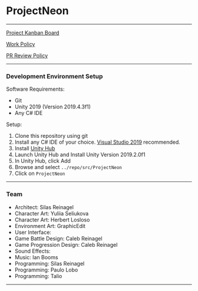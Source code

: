 # ProjectNeon

----

[Project Kanban Board](https://zube.io/enigmadragons/projectneon/w/neon-all/kanban)

[Work Policy](https://www.enigmadragons.com/policy)

[PR Review Policy](./guides/pr-review-policy.md)

----

### Development Environment Setup

Software Requirements:
- Git
- Unity 2019 (Version 2019.4.3f1)
- Any C# IDE

Setup:
1. Clone this repository using git
2. Install any C# IDE of your choice. [Visual Studio 2019](https://visualstudio.microsoft.com/thank-you-downloading-visual-studio/?sku=Community&rel=16) recommended.
3. Install [Unity Hub](https://unity3d.com/get-unity/download)
4. Launch Unity Hub and Install Unity Version 2019.2.0f1
5. In Unity Hub, click Add
6. Browse and select `../repo/src/ProjectNeon`
7. Click on `ProjectNeon`

----

### Team

- Architect: Silas Reinagel
- Character Art: Yuliia Seliukova
- Character Art: Herbert Losloso
- Environment Art: GraphicEdit
- User Interface:
- Game Battle Design: Caleb Reinagel
- Game Progression Design: Caleb Reinagel
- Sound Effects:
- Music: Ian Booms
- Programming: Silas Reinagel
- Programming: Paulo Lobo
- Programming: Talio

----
